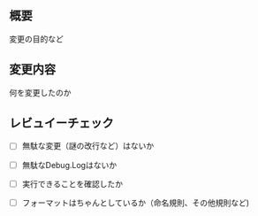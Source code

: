 ## 概要
変更の目的など
## 変更内容
何を変更したのか

## レビュイーチェック
- [ ] 無駄な変更（謎の改行など）はないか  
- [ ] 無駄なDebug.Logはないか  
- [ ] 実行できることを確認したか  
- [ ] フォーマットはちゃんとしているか（命名規則、その他規則など)

